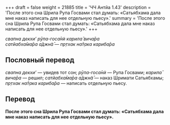 +++
draft = false
weight = 21885
title = 'ЧЧ Антйа 1.43'
description = 'После этого сна Шрила Рупа Госвами стал думать: «Сатьябхама дала мне наказ написать для нее отдельную пьесу».'
summary = 'После этого сна Шрила Рупа Госвами стал думать: «Сатьябхама дала мне наказ написать для нее отдельную пьесу».'
+++

_свапна декхи’ рӯпа-госа̄н̃и карила̄ вича̄ра  
сатйабха̄ма̄ра а̄джн̃а̄ — пр̣тхак на̄т̣ака кариба̄ра_

## Пословный перевод

_свапна_ _декхи’_ — увидев тот сон; _рӯпа_\-_госа̄н̃и_ — Рупа Госвами; _карила̄_ _вича̄ра_ — решил; _сатйабха̄ма̄ра_ _а̄джн̃а̄_ — наказ Шримати Сатьябхамы; _пр̣тхак_ _на̄т̣ака_ _кариба̄ра_ — написать отдельную пьесу.

## Перевод

**После этого сна Шрила Рупа Госвами стал думать: «Сатьябхама дала мне наказ написать для нее отдельную пьесу».**
